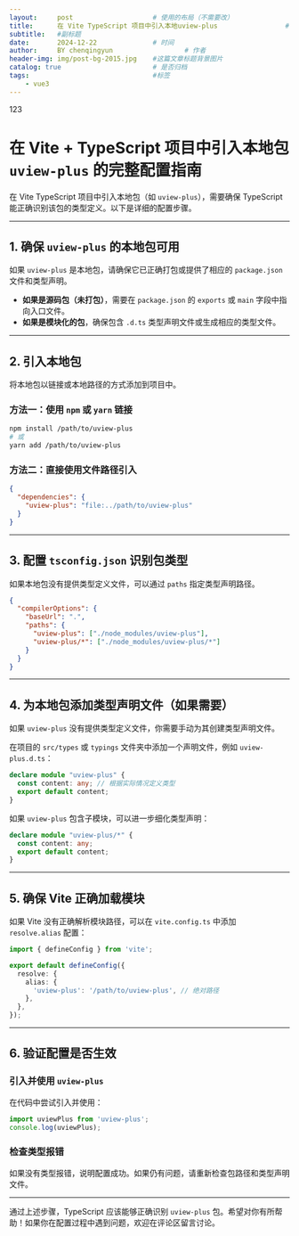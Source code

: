 ```yaml
---
layout:     post   				    # 使用的布局（不需要改）
title:      在 Vite TypeScript 项目中引入本地uview-plus 				# 标题 
subtitle:   #副标题
date:       2024-12-22 				# 时间
author:     BY chenqingyun					# 作者
header-img: img/post-bg-2015.jpg 	#这篇文章标题背景图片
catalog: true 						# 是否归档
tags:								#标签
    - vue3
---
```


123
# 在 Vite + TypeScript 项目中引入本地包 `uview-plus` 的完整配置指南

在 Vite TypeScript 项目中引入本地包（如 `uview-plus`），需要确保 TypeScript 能正确识别该包的类型定义。以下是详细的配置步骤。

---

## 1. 确保 `uview-plus` 的本地包可用

如果 `uview-plus` 是本地包，请确保它已正确打包或提供了相应的 `package.json` 文件和类型声明。

- **如果是源码包（未打包）**，需要在 `package.json` 的 `exports` 或 `main` 字段中指向入口文件。
- **如果是模块化的包**，确保包含 `.d.ts` 类型声明文件或生成相应的类型文件。

---

## 2. 引入本地包

将本地包以链接或本地路径的方式添加到项目中。

### 方法一：使用 `npm` 或 `yarn` 链接

```bash
npm install /path/to/uview-plus
# 或
yarn add /path/to/uview-plus
```

### 方法二：直接使用文件路径引入

```json
{
  "dependencies": {
    "uview-plus": "file:../path/to/uview-plus"
  }
}
```

---

## 3. 配置 `tsconfig.json` 识别包类型

如果本地包没有提供类型定义文件，可以通过 `paths` 指定类型声明路径。

```json
{
  "compilerOptions": {
    "baseUrl": ".",
    "paths": {
      "uview-plus": ["./node_modules/uview-plus"],
      "uview-plus/*": ["./node_modules/uview-plus/*"]
    }
  }
}
```

---

## 4. 为本地包添加类型声明文件（如果需要）

如果 `uview-plus` 没有提供类型定义文件，你需要手动为其创建类型声明文件。

在项目的 `src/types` 或 `typings` 文件夹中添加一个声明文件，例如 `uview-plus.d.ts`：

```typescript
declare module "uview-plus" {
  const content: any; // 根据实际情况定义类型
  export default content;
}
```

如果 `uview-plus` 包含子模块，可以进一步细化类型声明：

```typescript
declare module "uview-plus/*" {
  const content: any;
  export default content;
}
```

---

## 5. 确保 Vite 正确加载模块

如果 Vite 没有正确解析模块路径，可以在 `vite.config.ts` 中添加 `resolve.alias` 配置：

```typescript
import { defineConfig } from 'vite';

export default defineConfig({
  resolve: {
    alias: {
      'uview-plus': '/path/to/uview-plus', // 绝对路径
    },
  },
});
```

---

## 6. 验证配置是否生效

### 引入并使用 `uview-plus`

在代码中尝试引入并使用：

```typescript
import uviewPlus from 'uview-plus';
console.log(uviewPlus);
```

### 检查类型报错

如果没有类型报错，说明配置成功。如果仍有问题，请重新检查包路径和类型声明文件。

---

通过上述步骤，TypeScript 应该能够正确识别 `uview-plus` 包。希望对你有所帮助！如果你在配置过程中遇到问题，欢迎在评论区留言讨论。


